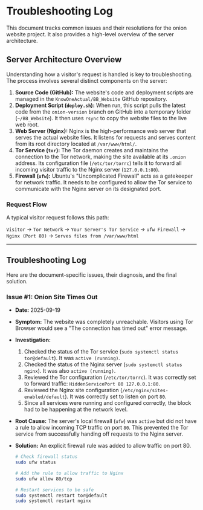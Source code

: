 # Troubleshooting Log

This document tracks common issues and their resolutions for the onion website project. It also provides a high-level overview of the server architecture.

## Server Architecture Overview

Understanding how a visitor's request is handled is key to troubleshooting. The process involves several distinct components on the server:

1.  **Source Code (GitHub):** The website's code and deployment scripts are managed in the `KnowOneActual/BB_Website` GitHub repository.
2.  **Deployment Script (`deploy.sh`):** When run, this script pulls the latest code from the `onion-version` branch on GitHub into a temporary folder (`~/BB_Website`). It then uses `rsync` to copy the website files to the live web root.
3.  **Web Server (Nginx):** Nginx is the high-performance web server that serves the actual website files. It listens for requests and serves content from its root directory located at `/var/www/html/`.
4.  **Tor Service (`tor`):** The Tor daemon creates and maintains the connection to the Tor network, making the site available at its `.onion` address. Its configuration file (`/etc/tor/torrc`) tells it to forward all incoming visitor traffic to the Nginx server (`127.0.0.1:80`).
5.  **Firewall (`ufw`):** Ubuntu's "Uncomplicated Firewall" acts as a gatekeeper for network traffic. It needs to be configured to allow the Tor service to communicate with the Nginx server on its designated port.

### Request Flow

A typical visitor request follows this path:

`Visitor` -> `Tor Network` -> `Your Server's Tor Service` -> `ufw Firewall` -> `Nginx (Port 80)` -> `Serves files from /var/www/html`

-----

## Troubleshooting Log

Here are the document-specific issues, their diagnosis, and the final solution.

### **Issue #1: Onion Site Times Out**

  * **Date:** 2025-09-19
  * **Symptom:** The website was completely unreachable. Visitors using Tor Browser would see a "The connection has timed out" error message.
  * **Investigation:**
    1.  Checked the status of the Tor service (`sudo systemctl status tor@default`). It was `active (running)`.
    2.  Checked the status of the Nginx server (`sudo systemctl status nginx`). It was also `active (running)`.
    3.  Reviewed the Tor configuration (`/etc/tor/torrc`). It was correctly set to forward traffic: `HiddenServicePort 80 127.0.0.1:80`.
    4.  Reviewed the Nginx site configuration (`/etc/nginx/sites-enabled/default`). It was correctly set to listen on port `80`.
    5.  Since all services were running and configured correctly, the block had to be happening at the network level.
 
  * **Root Cause:** The server's local firewall (`ufw`) was `active` but did not have a rule to allow incoming TCP traffic on port `80`. This prevented the Tor service from successfully handing off requests to the Nginx server.
 
  * **Solution:** An explicit firewall rule was added to allow traffic on port 80.
    ```bash
    # Check firewall status
    sudo ufw status

    # Add the rule to allow traffic to Nginx
    sudo ufw allow 80/tcp

    # Restart services to be safe
    sudo systemctl restart tor@default
    sudo systemctl restart nginx
    ```
